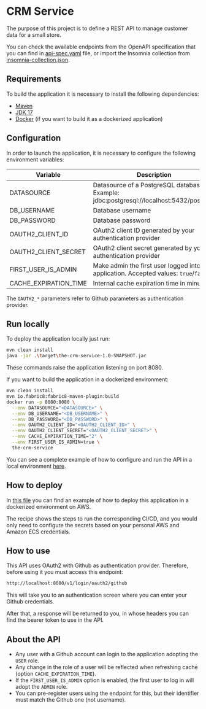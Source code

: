 # CRM Service

The purpose of this project is to define a REST API to manage customer data for a small store.

You can check the available endpoints from the OpenAPI specification that you can find in [api-spec.yaml](./src/main/resources/api-spec.yaml) file, or import the Insomnia collection from [insomnia-collection.json](./insomnia-collection.json).

## Requirements

To build the application it is necessary to install the following dependencies:

- [Maven](https://maven.apache.org/)
- [JDK 17](https://openjdk.org/projects/jdk/17/)
- [Docker](https://www.docker.com/) (if you want to build it as a dockerized application)

## Configuration

In order to launch the application, it is necessary to configure the following environment variables:

| Variable               | Description                                                                             |
|------------------------|-----------------------------------------------------------------------------------------|
| DATASOURCE             | Datasource of a PostgreSQL database. Example: jdbc:postgresql://localhost:5432/postgres |
| DB_USERNAME            | Database username                                                                       |
| DB_PASSWORD            | Database password                                                                       |
| OAUTH2_CLIENT_ID       | OAuth2 client ID generated by your authentication provider                              |
| OAUTH2_CLIENT_SECRET   | OAuth2 client secret generated by your authentication provider                          |
| FIRST_USER_IS_ADMIN    | Make admin the first user logged into the application. Accepted values: `true`/`false`. |
| CACHE_EXPIRATION_TIME  | Internal cache expiration time in minutes                                               | 

The `OAUTH2_*` parameters refer to Github parameters as authentication provider.

## Run locally

To deploy the application locally just run:

```bash
mvn clean install
java -jar .\target\the-crm-service-1.0-SNAPSHOT.jar
```
These commands raise the application listening on port 8080. 

If you want to build the application in a dockerized environment:
```bash
mvn clean install
mvn io.fabric8:fabric8-maven-plugin:build
docker run -p 8080:8080 \
  --env DATASOURCE="<DATASOURCE>" \
  --env DB_USERNAME="<DB_USERNAME>" \
  --env DB_PASSWORD="<DB_PASSWORD>" \
  --env OAUTH2_CLIENT_ID="<OAUTH2_CLIENT_ID>" \
  --env OAUTH2_CLIENT_SECRET="<OAUTH2_CLIENT_SECRET>" \
  --env CACHE_EXPIRATION_TIME="2" \
  --env FIRST_USER_IS_ADMIN=true \
  the-crm-service
```

You can see a complete example of how to configure and run the API in a local environment [here](./.github/docs/EXAMPLE.md).

## How to deploy

In [this file](./.github/workflows/cicd.yml) you can find an example of how to deploy this application in a dockerized environment on AWS. 

The recipe shows the steps to run the corresponding CI/CD, and you would only need to configure the secrets based on your personal AWS and Amazon ECS credentials.

## How to use 

This API uses OAuth2 with Github as authentication provider. Therefore, before using it you must access this endpoint:

``` bash
http://localhost:8080/v1/login/oauth2/github
```

This will take you to an authentication screen where you can enter your Github credentials. 

After that, a response will be returned to you, in whose headers you can find the bearer token to use in the API.

## About the API

- Any user with a Github account can login to the application adopting the `USER` role.
- Any change in the role of a user will be reflected when refreshing cache (option `CACHE_EXPIRATION_TIME`).
- If the `FIRST_USER_IS_ADMIN` option is enabled, the first user to log in will adopt the `ADMIN` role.
- You can pre-register users using the endpoint for this, but their identifier must match the Github one (not username).
